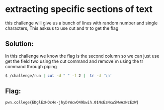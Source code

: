 # extracting specific sections of text

this challenge will give us a bunch of lines with random number and single characters, This asksus to use cut and tr to get the flag

## Solution:

 In this challenge we know the flag is the second column so we can just use get the field two using the cut command and remove \n using the tr command through piping 

```sh
$ /challenge/run | cut -d " " -f 2 |  tr -d '\n'
```

## Flag: 

```
pwn.college{EDglEzHOc4e-jhyDrWcwO49bwih.01NxEzNxwSMwAzNzEzW}
```


